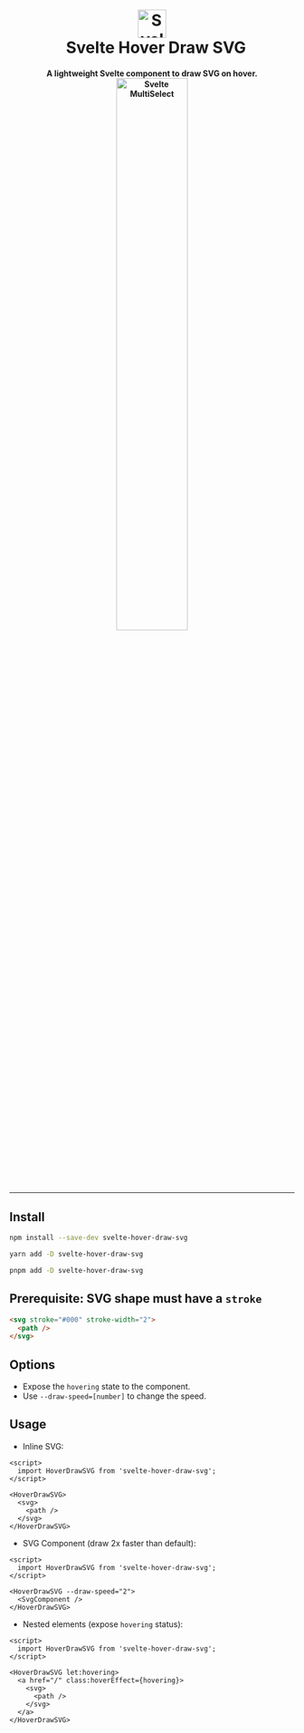 <h1 align="center">
  <img src="https://drive.google.com/uc?id=1RdqWuFIwbLOLey2p7Dwg3QxKPM4N_LYu" alt="Svelte MultiSelect" width="50px">
  <br class="hide-in-docs">&ensp;Svelte Hover Draw SVG
</h1>

<h4 align="center">
  A lightweight Svelte component to draw SVG on hover.
  <br/>

  <img src="https://drive.google.com/uc?id=1i1BOYb3WuSP5KpIsMoSe9aIH7-T3rzo_" alt="Svelte MultiSelect" width="50%">
</h4>

---

## Install

```bash
npm install --save-dev svelte-hover-draw-svg

yarn add -D svelte-hover-draw-svg

pnpm add -D svelte-hover-draw-svg
```

## Prerequisite: SVG shape must have a `stroke`

```html
<svg stroke="#000" stroke-width="2">
  <path />
</svg>
```

## Options

- Expose the `hovering` state to the component.
- Use `--draw-speed=[number]` to change the speed.

## Usage

- Inline SVG:

```svelte
<script>
  import HoverDrawSVG from 'svelte-hover-draw-svg';
</script>

<HoverDrawSVG>
  <svg>
    <path />
  </svg>
</HoverDrawSVG>
```

- SVG Component (draw 2x faster than default):

```svelte
<script>
  import HoverDrawSVG from 'svelte-hover-draw-svg';
</script>

<HoverDrawSVG --draw-speed="2">
  <SvgComponent />
</HoverDrawSVG>
```

- Nested elements (expose `hovering` status):

```svelte
<script>
  import HoverDrawSVG from 'svelte-hover-draw-svg';
</script>

<HoverDrawSVG let:hovering>
  <a href="/" class:hoverEffect={hovering}>
    <svg>
      <path />
    </svg>
  </a>
</HoverDrawSVG>
```
